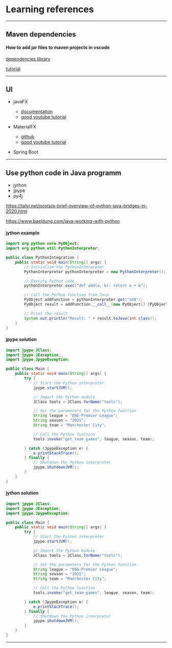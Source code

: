 # Learning references

---
## Maven dependencies
#### How to add jar files to maven projects in vscode

[dependencies library](https://search.maven.org/?eh=)

[tutorial](https://www.youtube.com/watch?v=zlHXH6maOR0)

---
## UI
- javaFX
    - [documentation](https://docs.oracle.com/javafx/2/api/javafx/scene/doc-files/cssref.html)
    - [good youtube tutorial](https://www.youtube.com/watch?v=oRg5DJ5h0FA)
    
- MaterialFX
    - [github](https://github.com/palexdev/MaterialFX)
    - [good youtube tutorial](https://www.youtube.com/watch?v=dvpinlkYEY8&list=PLrzWQu7Ajpi2ySLDBk2aSQgDSR4s-tmoF)
- Spring Boot


---
## Use python code in Java programm
- jython
- jpype
- py4j

https://talvi.net/posts/a-brief-overview-of-python-java-bridges-in-2020.html

https://www.baeldung.com/java-working-with-python

#### jython example
```java
import org.python.core.PyObject;
import org.python.util.PythonInterpreter;

public class PythonIntegration {
    public static void main(String[] args) {
        // Initialize the PythonInterpreter
        PythonInterpreter pythonInterpreter = new PythonInterpreter();

        // Execute Python code
        pythonInterpreter.exec("def add(a, b): return a + b");

        // Call the Python function from Java
        PyObject addFunction = pythonInterpreter.get("add");
        PyObject result = addFunction.__call__(new PyObject[] {PyObject.fromJava(2), PyObject.fromJava(3)});

        // Print the result
        System.out.println("Result: " + result.toJava(int.class));
    }
}
```

#### jpype solution
```java
import jpype.JClass;
import jpype.JException;
import jpype.JpypeException;

public class Main {
    public static void main(String[] args) {
        try {
            // Start the Python interpreter
            jpype.startJVM();

            // Import the Python module
            JClass tools = JClass.forName("tools");

            // Set the parameters for the Python function
            String league = "ENG-Premier League";
            String season = "2021";
            String team = "Manchester City";

            // Call the Python function
            tools.invoke("get_team_games", league, season, team);

        } catch (JpypeException e) {
            e.printStackTrace();
        } finally {
            // Shutdown the Python interpreter
            jpype.shutdownJVM();
        }
    }
}
```

#### jython solution
```java
import jpype.JClass;
import jpype.JException;
import jpype.JpypeException;

public class Main {
    public static void main(String[] args) {
        try {
            // Start the Python interpreter
            jpype.startJVM();

            // Import the Python module
            JClass tools = JClass.forName("tools");

            // Set the parameters for the Python function
            String league = "ENG-Premier League";
            String season = "2021";
            String team = "Manchester City";

            // Call the Python function
            tools.invoke("get_team_games", league, season, team);

        } catch (JpypeException e) {
            e.printStackTrace();
        } finally {
            // Shutdown the Python interpreter
            jpype.shutdownJVM();
        }
    }
}
```
---
